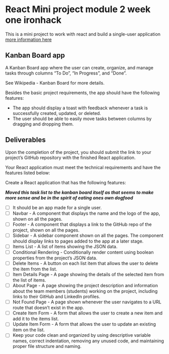 # React Mini project module 2 week one ironhack

This is a mini project to work with react and build a single-user application [more information here](https://my.ironhack.com/cohorts/64f9d68059b4b7002a871239/lms/courses/course-v1:IRONHACK+WDFT+202402_RMT/modules/ironhack-course-chapter_5/units/ironhack-course-chapter_5-sequential-vertical_7)

## Kanban Board app

A Kanban Board app where the user can create, organize, and manage tasks through columns “To Do”, “In Progress”, and “Done”.

See Wikipedia - Kanban Board for more details.

Besides the basic project requirements, the app should have the following features:

- The app should display a toast with feedback whenever a task is successfully created, updated, or deleted.
- The user should be able to easily move tasks between columns by dragging and dropping them.

## Deliverables

Upon the completion of the project, you should submit the link to your project’s GitHub repository with the finished React application.

Your React application must meet the technical requirements and have the features listed below:

Create a React application that has the following features:

_**Moved this task list to the kanban board itself as that seems to make more sense and be in the spirit of eating ones own dogfood**_

- [ ] It should be an app made for a single user.
- [ ] Navbar - A component that displays the name and the logo of the app, shown on all the pages.
- [ ] Footer - A component that displays a link to the GitHub repo of the project, shown on all the pages.
- [ ] Sidebar - A sidebar component shown on all the pages. The component should display links to pages added to the app at a later stage.
- [ ] Items List - A list of items showing the JSON data.
- [ ] Conditional Rendering - Conditionally render content using boolean properties from the project’s JSON data.
- [ ] Delete Items - A button on each list item that allows the user to delete the item from the list.
- [ ] Item Details Page - A page showing the details of the selected item from the list of items.
- [ ] About Page - A page showing the project description and information about the team members (students) working on the project, including links to their GitHub and LinkedIn profiles.
- [ ] Not Found Page - A page shown whenever the user navigates to a URL route that doesn’t exist in the app.
- [ ] Create Item Form - A form that allows the user to create a new item and add it to the items list.
- [ ] Update Item Form - A form that allows the user to update an existing item on the list.
- [ ] Keep your code clean and organized by using descriptive variable names, correct indentation, removing any unused code, and maintaining proper file structure and naming.

